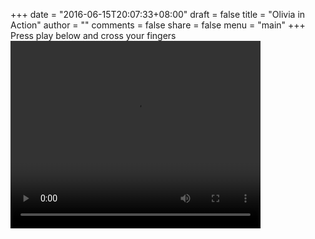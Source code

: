 +++
date = "2016-06-15T20:07:33+08:00"
draft = false
title = "Olivia in Action"
author = ""
comments = false
share = false
menu = "main"
+++
Press play below and cross your fingers
<video controls="controls" width="400" height="300" name="Video Name" src="http://www.allaboutolivia.site/olivia_in_action.mov"></video>

